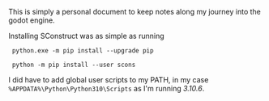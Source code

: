 This is simply a personal document to keep notes along my journey into the godot engine.

Installing SConstruct was as simple as running

```dos
 python.exe -m pip install --upgrade pip

 python -m pip install --user scons
 ```

 I did have to add global user scripts to my PATH, in my case `%APPDATA%\Python\Python310\Scripts` as I'm running *3.10.6*.